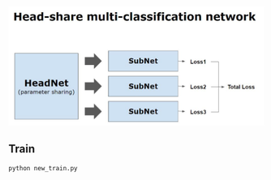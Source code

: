 
<img src="https://github.com/boostcampaitech3/level1-image-classification-level1-nlp-07/blob/main/hy_baseline/model.JPG">

## Train

```python
python new_train.py
```
